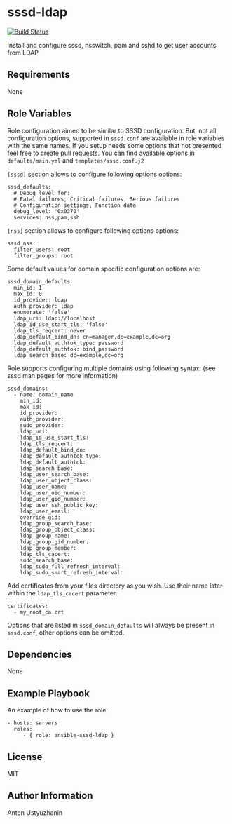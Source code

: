 sssd-ldap
=========

[![Build Status](https://travis-ci.org/hellofresh/ansible-sssd-ldap.svg?branch=master)](https://travis-ci.org/hellofresh/ansible-sssd-ldap)

Install and configure sssd, nsswitch, pam and sshd to get user accounts from LDAP

Requirements
------------

None

Role Variables
--------------

Role configuration aimed to be similar to SSSD configuration. But, not all configuration options,
supported in `sssd.conf` are available in role variables with the same names. If you setup needs some options that not presented
feel free to create pull requests. You can find available options in `defaults/main.yml` and `templates/sssd.conf.j2`

`[sssd]` section allows to configure following options options:

    sssd_defaults:
      # Debug level for:
      # Fatal failures, Critical failures, Serious failures
      # Configuration settings, Function data
      debug_level: '0x0370'
      services: nss,pam,ssh

`[nss]` section allows to configure following options options:

    sssd_nss:
      filter_users: root
      filter_groups: root

Some default values for domain specific configuration options are:


    sssd_domain_defaults:
      min_id: 1
      max_id: 0
      id_provider: ldap
      auth_provider: ldap
      enumerate: 'false'
      ldap_uri: ldap://localhost
      ldap_id_use_start_tls: 'false'
      ldap_tls_reqcert: never
      ldap_default_bind_dn: cn=manager,dc=example,dc=org
      ldap_default_authtok_type: password
      ldap_default_authtok: bind_password
      ldap_search_base: dc=example,dc=org

Role supports configuring multiple domains using following syntax:
(see sssd man pages for more information)

    sssd_domains:
      - name: domain_name
        min_id:
        max_id:
        id_provider:
        auth_provider:
        sudo_provider:
        ldap_uri:
        ldap_id_use_start_tls:
        ldap_tls_reqcert:
        ldap_default_bind_dn:
        ldap_default_authtok_type:
        ldap_default_authtok:
        ldap_search_base:
        ldap_user_search_base:
        ldap_user_object_class:
        ldap_user_name:
        ldap_user_uid_number:
        ldap_user_gid_number:
        ldap_user_ssh_public_key:
        ldap_user_email:
        override_gid:
        ldap_group_search_base:
        ldap_group_object_class:
        ldap_group_name:
        ldap_group_gid_number:
        ldap_group_member:
        ldap_tls_cacert:
        sudo_search_base:
        ldap_sudo_full_refresh_interval:
        ldap_sudo_smart_refresh_interval:

Add certificates from your files directory as you wish.
Use their name later within the `ldap_tls_cacert` parameter.

    certificates:
      - my_root_ca.crt

Options that are listed in `sssd_domain_defaults` will always be present in `sssd.conf`,
other options can be omitted.

Dependencies
------------

None

Example Playbook
----------------

An example of how to use the role:

    - hosts: servers
      roles:
         - { role: ansible-sssd-ldap }

License
-------

MIT

Author Information
------------------

Anton Ustyuzhanin
